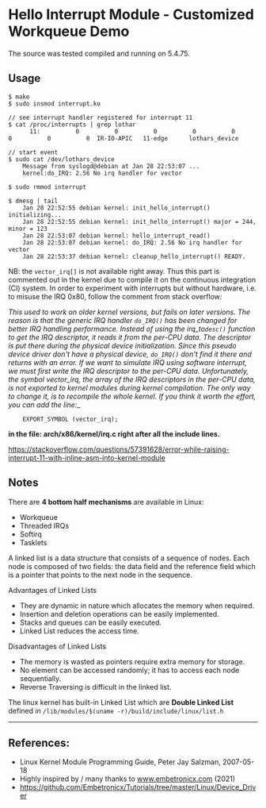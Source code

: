 # Hello Interrupt Module - Customized Workqueue Demo

The source was tested compiled and running on 5.4.75.  


## Usage

```
$ make
$ sudo insmod interrupt.ko

// see interrupt handler registered for interrupt 11
$ cat /proc/interrupts | grep lothar
      11:          0          0          0          0          0          0          0          0  IR-IO-APIC   11-edge      lothars_device

// start event
$ sudo cat /dev/lothars_device
    Message from syslogd@debian at Jan 28 22:53:07 ...
    kernel:do_IRQ: 2.56 No irq handler for vector

$ sudo rmmod interrupt

$ dmesg | tail
    Jan 28 22:52:55 debian kernel: init_hello_interrupt() initializing...
    Jan 28 22:52:55 debian kernel: init_hello_interrupt() major = 244, minor = 123
    Jan 28 22:53:07 debian kernel: hello_interrupt_read()
    Jan 28 22:53:07 debian kernel: do_IRQ: 2.56 No irq handler for vector
    Jan 28 22:53:37 debian kernel: cleanup_hello_interrupt() READY.

```

NB: the ``vector_irq[]`` is not available right away. Thus this part is commented out in the kernel due to compile it on the continuous integration (CI) system. In order to experiment with interrupts but without hardware, i.e. to misuse the IRQ 0x80, follow the comment from stack overflow:  

__This used to work on older kernel versions, but fails on later versions. The reason is that the generic IRQ handler ``do_IRQ()`` has been changed for better IRQ handling performance. Instead of using the irq_to_``desc()`` function to get the IRQ descriptor, it reads it from the per-CPU data. The descriptor is put there during the physical device initialization. Since this pseudo device driver don't have a physical device, ``do_IRQ()`` don't find it there and returns with an error. If we want to simulate IRQ using software interrupt, we must first write the IRQ descriptor to the per-CPU data. Unfortunately, the symbol vector_irq, the array of the IRQ descriptors in the per-CPU data, is not exported to kernel modules during kernel compilation. The only way to change it, is to recompile the whole kernel. If you think it worth the effort, you can add the line:__  

```
    EXPORT_SYMBOL (vector_irq);
```

__in the file: arch/x86/kernel/irq.c right after all the include lines.__  

https://stackoverflow.com/questions/57391628/error-while-raising-interrupt-11-with-inline-asm-into-kernel-module


## Notes

There are **4 bottom half mechanisms** are available in Linux:  

 * Workqueue
 * Threaded IRQs
 * Softirq
 * Tasklets

A linked list is a data structure that consists of a sequence of nodes. Each node is composed of two fields: the data field and the reference field which is a pointer that points to the next node in the sequence.  

Advantages of Linked Lists  

 * They are dynamic in nature which allocates the memory when required.
 * Insertion and deletion operations can be easily implemented.
 * Stacks and queues can be easily executed.
 * Linked List reduces the access time.

Disadvantages of Linked Lists  

 * The memory is wasted as pointers require extra memory for storage.
 * No element can be accessed randomly; it has to access each node sequentially.
 * Reverse Traversing is difficult in the linked list.

The linux kernel has built-in Linked List which are **Double Linked List** defined in ``/lib/modules/$(uname -r)/build/include/linux/list.h``

---

## References:

 * Linux Kernel Module Programming Guide, Peter Jay Salzman, 2007-05-18
 * Highly inspired by / many thanks to www.embetronicx.com (2021)
 * https://github.com/Embetronicx/Tutorials/tree/master/Linux/Device_Driver
